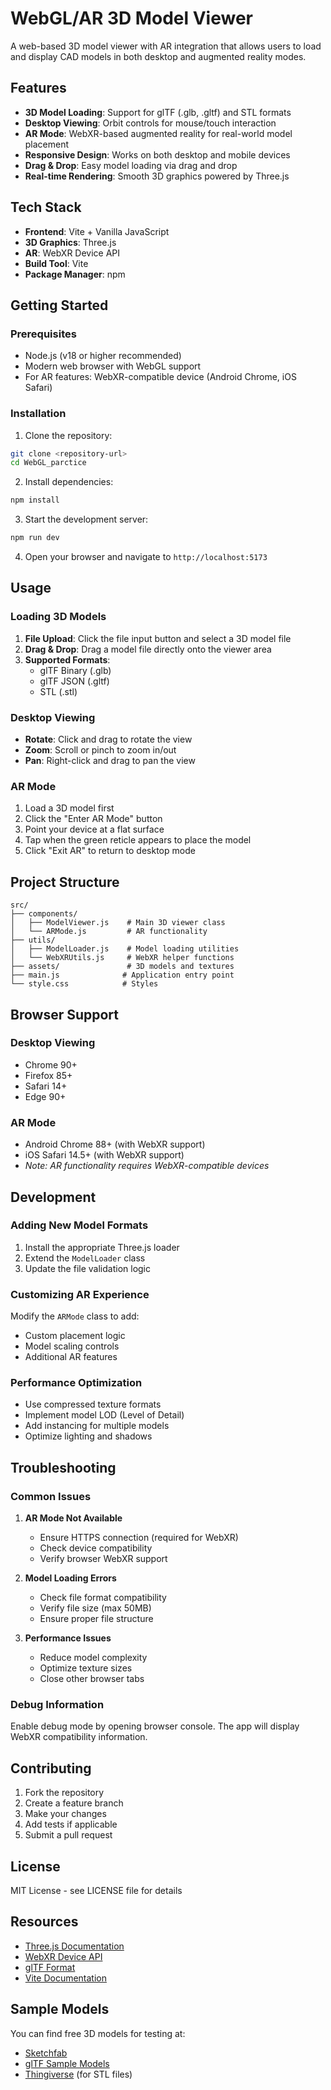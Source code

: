 # WebGL/AR 3D Model Viewer

A web-based 3D model viewer with AR integration that allows users to load and display CAD models in both desktop and augmented reality modes.

## Features

- **3D Model Loading**: Support for glTF (.glb, .gltf) and STL formats
- **Desktop Viewing**: Orbit controls for mouse/touch interaction
- **AR Mode**: WebXR-based augmented reality for real-world model placement
- **Responsive Design**: Works on both desktop and mobile devices
- **Drag & Drop**: Easy model loading via drag and drop
- **Real-time Rendering**: Smooth 3D graphics powered by Three.js

## Tech Stack

- **Frontend**: Vite + Vanilla JavaScript
- **3D Graphics**: Three.js
- **AR**: WebXR Device API
- **Build Tool**: Vite
- **Package Manager**: npm

## Getting Started

### Prerequisites

- Node.js (v18 or higher recommended)
- Modern web browser with WebGL support
- For AR features: WebXR-compatible device (Android Chrome, iOS Safari)

### Installation

1. Clone the repository:
```bash
git clone <repository-url>
cd WebGL_parctice
```

2. Install dependencies:
```bash
npm install
```

3. Start the development server:
```bash
npm run dev
```

4. Open your browser and navigate to `http://localhost:5173`


## Usage

### Loading 3D Models

1. **File Upload**: Click the file input button and select a 3D model file
2. **Drag & Drop**: Drag a model file directly onto the viewer area
3. **Supported Formats**: 
   - glTF Binary (.glb)
   - glTF JSON (.gltf)
   - STL (.stl)

### Desktop Viewing

- **Rotate**: Click and drag to rotate the view
- **Zoom**: Scroll or pinch to zoom in/out
- **Pan**: Right-click and drag to pan the view

### AR Mode

1. Load a 3D model first
2. Click the "Enter AR Mode" button
3. Point your device at a flat surface
4. Tap when the green reticle appears to place the model
5. Click "Exit AR" to return to desktop mode

## Project Structure

```
src/
├── components/
│   ├── ModelViewer.js    # Main 3D viewer class
│   └── ARMode.js         # AR functionality
├── utils/
│   ├── ModelLoader.js    # Model loading utilities
│   └── WebXRUtils.js     # WebXR helper functions
├── assets/               # 3D models and textures
├── main.js              # Application entry point
└── style.css            # Styles
```

## Browser Support

### Desktop Viewing
- Chrome 90+
- Firefox 85+
- Safari 14+
- Edge 90+

### AR Mode
- Android Chrome 88+ (with WebXR support)
- iOS Safari 14.5+ (with WebXR support)
- *Note: AR functionality requires WebXR-compatible devices*

## Development

### Adding New Model Formats

1. Install the appropriate Three.js loader
2. Extend the `ModelLoader` class
3. Update the file validation logic

### Customizing AR Experience

Modify the `ARMode` class to add:
- Custom placement logic
- Model scaling controls
- Additional AR features

### Performance Optimization

- Use compressed texture formats
- Implement model LOD (Level of Detail)
- Add instancing for multiple models
- Optimize lighting and shadows

## Troubleshooting

### Common Issues

1. **AR Mode Not Available**
   - Ensure HTTPS connection (required for WebXR)
   - Check device compatibility
   - Verify browser WebXR support

2. **Model Loading Errors**
   - Check file format compatibility
   - Verify file size (max 50MB)
   - Ensure proper file structure

3. **Performance Issues**
   - Reduce model complexity
   - Optimize texture sizes
   - Close other browser tabs

### Debug Information

Enable debug mode by opening browser console. The app will display WebXR compatibility information.

## Contributing

1. Fork the repository
2. Create a feature branch
3. Make your changes
4. Add tests if applicable
5. Submit a pull request

## License

MIT License - see LICENSE file for details

## Resources

- [Three.js Documentation](https://threejs.org/docs/)
- [WebXR Device API](https://developer.mozilla.org/en-US/docs/Web/API/WebXR_Device_API)
- [glTF Format](https://www.khronos.org/gltf/)
- [Vite Documentation](https://vite.dev/)

## Sample Models

You can find free 3D models for testing at:
- [Sketchfab](https://sketchfab.com/3d-models?features=downloadable)
- [glTF Sample Models](https://github.com/KhronosGroup/glTF-Sample-Models)
- [Thingiverse](https://www.thingiverse.com/) (for STL files)
